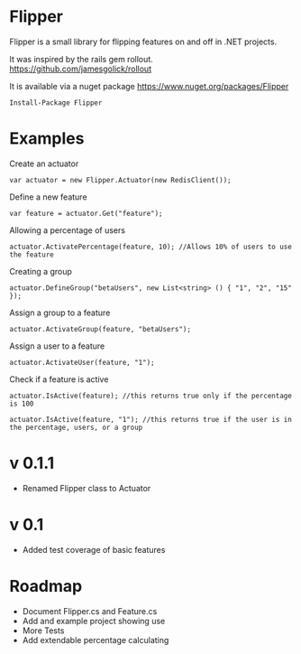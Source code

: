 Flipper
=======

Flipper is a small library for flipping features on and off in .NET projects.

It was inspired by the rails gem rollout. https://github.com/jamesgolick/rollout

It is available via a nuget package https://www.nuget.org/packages/Flipper

    Install-Package Flipper

Examples
========

Create an actuator

    var actuator = new Flipper.Actuator(new RedisClient());

Define a new feature

	var feature = actuator.Get("feature");

Allowing a percentage of users

	actuator.ActivatePercentage(feature, 10); //Allows 10% of users to use the feature

Creating a group

	actuator.DefineGroup("betaUsers", new List<string> () { "1", "2", "15" });

Assign a group to a feature

	actuator.ActivateGroup(feature, "betaUsers");

Assign a user to a feature

	actuator.ActivateUser(feature, "1");


Check if a feature is active

	actuator.IsActive(feature); //this returns true only if the percentage is 100

	actuator.IsActive(feature, "1"); //this returns true if the user is in the percentage, users, or a group


v 0.1.1
=======

- Renamed Flipper class to Actuator

v 0.1
=====

- Added test coverage of basic features


Roadmap
=======

- Document Flipper.cs and Feature.cs
- Add and example project showing use
- More Tests
- Add extendable percentage calculating
